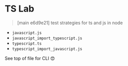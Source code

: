 TS Lab
=========

> [main e6d9e21] test strategies for ts and js in node

- `javascript.js`
- `javascript_import_typescript.js`
- `typescript.ts`
- `typescript_import_javascript.js`

See top of file for CLI 😍
